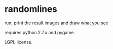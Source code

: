 randomlines
===========

run, print the result images and draw what you see

requires python 2.7.x and pygame.

LGPL license.
